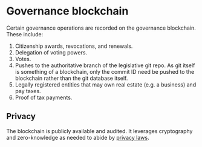 # Governance blockchain

Certain governance operations are recorded on the governance blockchain.
These include:

1. Citizenship awards, revocations, and renewals.
1. Delegation of voting powers.
1. Votes.
1. Pushes to the authoritative branch of the legislative git repo.
   As git itself is something of a blockchain, only the commit ID need be pushed to the blockchain rather than the git database itself.
1. Legally registered entities that may own real estate (e.g. a business) and pay taxes.
1. Proof of tax payments.

## Privacy

The blockchain is publicly available and audited.
It leverages cryptography and zero-knowledge as needed to abide by [privacy laws](privacy.md).
